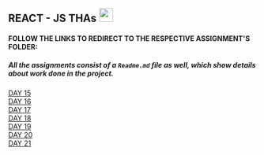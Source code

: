 ## REACT - JS THAs <img src="https://cdn4.iconfinder.com/data/icons/logos-3/600/React.js_logo-512.png"  width="28px"/>


#### FOLLOW THE LINKS TO REDIRECT TO THE RESPECTIVE ASSIGNMENT'S FOLDER:
##### All the assignments consist of a ```Readme.md``` file as well, which show details about work done in the project.
[DAY 15](https://github.com/saksshham/Frontend---DEVSNEST/tree/main/react-js/src/DAY%2015)\
[DAY 16](https://github.com/saksshham/Frontend---DEVSNEST/tree/main/react-js/src/DAY%2016)\
[DAY 17](https://github.com/saksshham/Frontend---DEVSNEST/tree/main/react-js/src/DAY%2017)\
[DAY 18](https://github.com/saksshham/Frontend---DEVSNEST/tree/main/react-js/src/DAY%2018)\
[DAY 19](https://github.com/saksshham/Frontend---DEVSNEST/tree/main/react-js/src/DAY%2019)\
[DAY 20](https://github.com/saksshham/Frontend---DEVSNEST/tree/main/react-js/src/DAY%2020)\
[DAY 21](https://github.com/saksshham/DEVSNEST-Frontend/tree/main/react-js/src/DAY%2021)
